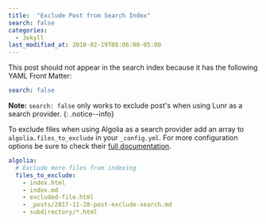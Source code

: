 ```yaml
---
title:  "Exclude Post from Search Index"
search: false
categories: 
  - Jekyll
last_modified_at: 2018-02-19T08:06:00-05:00
---
```


This post should not appear in the search index because it has the following YAML Front Matter:

```yaml
search: false
```

**Note:** `search: false` only works to exclude post's when using Lunr as a search provider.
{: .notice--info}

To exclude files when using Algolia as a search provider add an array to `algolia.files_to_exclude` in your `_config.yml`. For more configuration options be sure to check their [full documentation](https://community.algolia.com/jekyll-algolia/options.html).

```yaml
algolia:
  # Exclude more files from indexing
  files_to_exclude:
    - index.html
    - index.md
    - excluded-file.html
    - _posts/2017-11-28-post-exclude-search.md
    - subdirectory/*.html
```